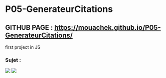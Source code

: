 # P05-GenerateurCitations

## GITHUB PAGE : https://mouachek.github.io/P05-GenerateurCitations/

first project in JS

### Sujet :

<img src="https://zupimages.net/up/21/17/lvu5.png"  />
<img src="https://zupimages.net/up/21/17/evra.png" />
